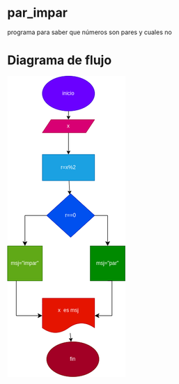 # par_impar
programa para saber que números son pares y cuales no
 
 # Diagrama de flujo

 ![Diagrama de flujo](diagrama.png "Diagrama de flujo")